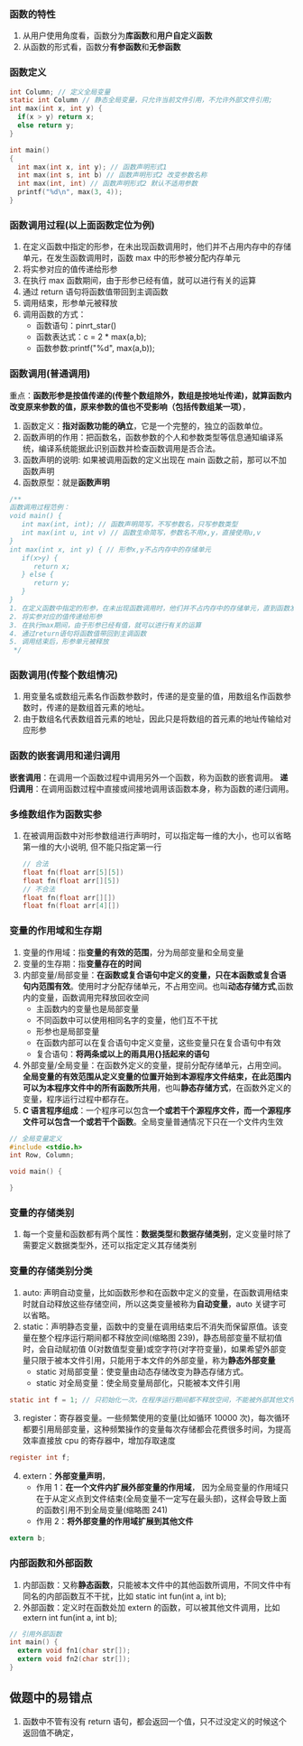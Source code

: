 ### 函数的特性

1. 从用户使用角度看，函数分为**库函数**和**用户自定义函数**
2. 从函数的形式看，函数分**有参函数**和**无参函数**

### 函数定义

```c
int Column; // 定义全局变量
static int Column // 静态全局变量，只允许当前文件引用，不允许外部文件引用;
int max(int x, int y) {
  if(x > y) return x;
  else return y;
}

int main()
{
  int max(int x, int y); // 函数声明形式1
  int max(int s, int b) // 函数声明形式2 改变参数名称
  int max(int, int) // 函数声明形式2 默认不适用参数
  printf("%d\n", max(3, 4));
}
```

### 函数调用过程(以上面函数定位为例)

1. 在定义函数中指定的形参，在未出现函数调用时，他们并不占用内存中的存储单元，在发生函数调用时，函数 max 中的形参被分配内存单元
2. 将实参对应的值传递给形参
3. 在执行 max 函数期间，由于形参已经有值，就可以进行有关的运算
4. 通过 return 语句将函数值带回到主调函数
5. 调用结束，形参单元被释放
6. 调用函数的方式：
   - 函数语句：pinrt_star()
   - 函数表达式：c = 2 \* max(a,b);
   - 函数参数:printf("%d", max(a,b));

### 函数调用(普通调用)

重点：**函数形参是按值传递的(传整个数组除外，数组是按地址传递)，就算函数内改变原来参数的值，原来参数的值也不受影响（包括传数组某一项）**，

1. 函数定义：**指对函数功能的确立**，它是一个完整的，独立的函数单位。
2. 函数声明的作用：把函数名，函数参数的个人和参数类型等信息通知编译系统，编译系统能据此识别函数并检查函数调用是否合法。
3. 函数声明的说明: 如果被调用函数的定义出现在 main 函数之前，那可以不加函数声明
4. 函数原型：就是**函数声明**

```js
/**
函数调用过程范例：
void main() {
   int max(int, int); // 函数声明简写，不写参数名，只写参数类型
   int max(int u, int v) // 函数生命简写，参数名不用x,y，直接使用u,v
}
int max(int x, int y) { // 形参x,y不占内存中的存储单元
   if(x>y) {
      return x;
   } else {
      return y;
   }
}
1. 在定义函数中指定的形参，在未出现函数调用时，他们并不占内存中的存储单元，直到函数发生调用时，函数max中的形参才被分配内存单元
2. 将实参对应的值传递给形参
3. 在执行max期间，由于形参已经有值，就可以进行有关的运算
4. 通过return语句将函数值带回到主调函数
5. 调用结束后，形参单元被释放
 */
```

### 函数调用(传整个数组情况)

1. 用变量名或数组元素名作函数参数时，传递的是变量的值，用数组名作函数参数时，传递的是数组首元素的地址。
2. 由于数组名代表数组首元素的地址，因此只是将数组的首元素的地址传输给对应形参

### 函数的嵌套调用和递归调用

**嵌套调用**：在调用一个函数过程中调用另外一个函数，称为函数的嵌套调用。
**递归调用**：在调用函数过程中直接或间接地调用该函数本身，称为函数的递归调用。

### 多维数组作为函数实参

1. 在被调用函数中对形参数组进行声明时，可以指定每一维的大小，也可以省略第一维的大小说明, 但不能只指定第一行
   ```c
   // 合法
   float fn(float arr[5][5])
   float fn(float arr[][5])
   // 不合法
   float fn(float arr[][])
   float fn(float arr[4][])
   ```

### 变量的作用域和生存期

1. 变量的作用域：指**变量的有效的范围**，分为局部变量和全局变量
2. 变量的生存期：指**变量存在的时间**
3. 内部变量/局部变量：**在函数或复合语句中定义的变量，只在本函数或复合语句内范围有效**。使用时才分配存储单元，不占用空间。也叫**动态存储方式**,函数内的变量，函数调用完释放回收空间
   - 主函数内的变量也是局部变量
   - 不同函数中可以使用相同名字的变量，他们互不干扰
   - 形参也是局部变量
   - 在函数内部可以在复合语句中定义变量，这些变量只在复合语句中有效
   - 复合语句：**将两条或以上的雨具用{}括起来的语句**
4. 外部变量/全局变量：在函数外定义的变量，提前分配存储单元，占用空间。**全局变量的有效范围从定义变量的位置开始到本源程序文件结束，在此范围内可以为本程序文件中的所有函数所共用**，也叫**静态存储方式**，在函数外定义的变量，程序运行过程中都存在。
5. **C 语言程序组成**：一个程序可以包含**一个或若干个源程序文件，而一个源程序文件可以包含一个或若干个函数**。全局变量普通情况下只在一个文件内生效

```c
// 全局变量定义
#include <stdio.h>
int Row, Column;

void main() {

}
```

### 变量的存储类别

1. 每一个变量和函数都有两个属性：**数据类型**和**数据存储类别**，定义变量时除了需要定义数据类型外，还可以指定定义其存储类别

### 变量的存储类别分类

1. auto: 声明自动变量，比如函数形参和在函数中定义的变量，在函数调用结束时就自动释放这些存储空间，所以这类变量被称为**自动变量**，auto 关键字可以省略。
2. static：声明静态变量，函数中的变量在调用结束后不消失而保留原值。该变量在整个程序运行期间都不释放空间(缩略图 239)，静态局部变量不赋初值时，会自动赋初值 0(对数值型变量)或空字符(对字符变量)，如果希望外部变量只限于被本文件引用，只能用于本文件的外部变量，称为**静态外部变量**
   - static 对局部变量：使变量由动态存储改变为静态存储方式。
   - static 对全局变量：使全局变量局部化，只能被本文件引用

```c
static int f = 1; // 只初始化一次，在程序运行期间都不释放空间，不能被外部其他文件所引用
```

3. register：寄存器变量。一些频繁使用的变量(比如循环 10000 次)，每次循环都要引用局部变量，这种频繁操作的变量每次存储都会花费很多时间，为提高效率直接放 cpu 的寄存器中，增加存取速度

```c
register int f;
```

4. extern：**外部变量声明**，
   - 作用 1：**在一个文件内扩展外部变量的作用域**， 因为全局变量的作用域只在于从定义点到文件结束(全局变量不一定写在最头部)，这样会导致上面的函数引用不到全局变量(缩略图 241)
   - 作用 2：**将外部变量的作用域扩展到其他文件**

```c
extern b;
```

### 内部函数和外部函数

1. 内部函数：又称**静态函数**，只能被本文件中的其他函数所调用，不同文件中有同名的内部函数互不干扰，比如 static int fun(int a, int b);
2. 外部函数：定义时在函数处加 extern 的函数，可以被其他文件调用，比如 extern int fun(int a, int b);

```c
// 引用外部函数
int main() {
  extern void fn1(char str[]);
  extern void fn2(char str[]);
}
```

## 做题中的易错点

1. 函数中不管有没有 return 语句，都会返回一个值，只不过没定义的时候这个返回值不确定，
